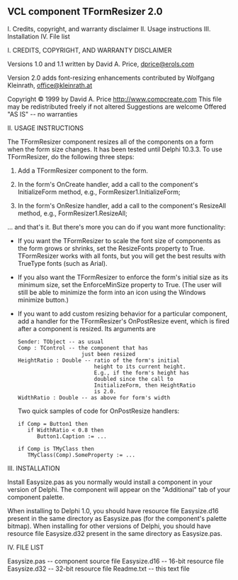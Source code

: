    VCL component TFormResizer 2.0
   ------------------------------

   I.   Credits, copyright, and warranty disclaimer
   II.  Usage instructions
   III. Installation
   IV.  File list


   I.   CREDITS, COPYRIGHT, AND WARRANTY DISCLAIMER

   Versions 1.0 and 1.1 written by David A. Price, 
   dprice@erols.com

   Version 2.0 adds font-resizing enhancements contributed
   by Wolfgang Kleinrath, office@kleinrath.at

   Copyright © 1999 by David A. Price
   http://www.compcreate.com
   This file may be redistributed freely if not altered
   Suggestions are welcome
   Offered "AS IS" -- no warranties


   II.   USAGE INSTRUCTIONS

   The TFormResizer component resizes all of the components on a
   form when the form size changes.  It has been tested until Delphi 10.3.3.
   To use TFormResizer, do the following three steps:

   1.  Add a TFormResizer component to the form.

   2.  In the form's OnCreate handler, add a call
       to the component's InitializeForm method, e.g.,
          FormResizer1.InitializeForm;

   3.  In the form's OnResize handler, add a call
       to the component's ResizeAll method, e.g.,
          FormResizer1.ResizeAll;

   ... and that's it.  But there's more you can do if
   you want more functionality:

   *   If you want the TFormResizer to scale the font size
       of components as the form grows or shrinks, set
       the ResizeFonts property to True.  TFormResizer
       works with all fonts, but you will get the best
       results with TrueType fonts (such as Arial).

   *  If you also want the TFormResizer to enforce the
      form's initial size as its minimum size, set the
      EnforceMinSize property to True.  (The user will
      still be able to minimize the form into an icon
      using the Windows minimize button.)

   *  If you want to add custom resizing behavior for a particular
      component, add a handler for the TFormResizer's
      OnPostResize event, which is fired after a component
      is resized.  Its arguments are

          Sender: TObject -- as usual
          Comp : TControl -- the component that has
                              just been resized
          HeightRatio : Double -- ratio of the form's initial
                                  height to its current height.
                                  E.g., if the form's height has
                                  doubled since the call to
                                  InitializeForm, then HeightRatio
                                  is 2.0.
          WidthRatio : Double -- as above for form's width

      Two quick samples of code for OnPostResize handlers:

          if Comp = Button1 then
             if WidthRatio < 0.8 then
                Button1.Caption := ...

          if Comp is TMyClass then
             TMyClass(Comp).SomeProperty := ...


   III. INSTALLATION

   Install Easysize.pas as you normally would install a
   component in your version of Delphi.  The component
   will appear on the "Additional" tab of your component
   palette.

   When installing to Delphi 1.0, you should have resource
   file Easysize.d16 present in the same directory as
   Easysize.pas (for the component's palette bitmap).
   When installing for other versions of Delphi, you
   should have resource file Easysize.d32 present in
   the same directory as Easysize.pas.


   IV.  FILE LIST

   Easysize.pas -- component source file
   Easysize.d16 -- 16-bit resource file
   Easysize.d32 -- 32-bit resource file
   Readme.txt   -- this text file
